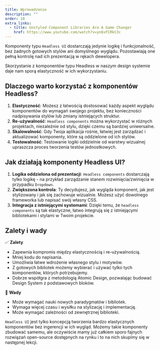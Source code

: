```yaml
---
title: Wprowadzenie
description: ""
order: 10
extra_links:
  - title: Unstyled Component Libraries Are A Game Changer
    href: https://www.youtube.com/watch?v=yn6vFCRkC3c
---
```


Komponenty typu `Headless UI` dostarczają jedynie logikę i funkcjonalność, bez żadnych gotowych stylów ani domyślnego wyglądu. Pozostawiają one pełną kontrolę nad ich prezentacją w rękach dewelopera.

Skorzystanie z komponentów typu Headless w naszym design systemie daje nam sporą elastyczność w ich wykorzystaniu.

## Dlaczego warto korzystać z komponentów Headless?

1. **Elastyczność**: Możesz z łatwością dostosować każdy aspekt wyglądu komponentów do wymagań swojego projektu, bez konieczności nadpisywania stylów lub zmiany istniejących struktur.
2. **Re-używalność**: `Headless components` można wykorzystać w różnych projektach, niezależnie od stylu, dzięki czemu są bardziej uniwersalne.
3. **Skalowalność**: Gdy Twoja aplikacja rośnie, łatwiej jest zarządzać i aktualizować komponenty, które są oddzielone od ich stylów.
4. **Testowalność**: Testowanie logiki oddzielnie od warstwy wizualnej upraszcza proces tworzenia testów jednostkowych.

## Jak działają komponenty Headless UI?

1. **Logika oddzielona od prezentacji**: `Headless components` dostarczają tylko logikę - na przykład zarządzanie stanem rozwinięcia/zwinięcia w przypadku `Dropdown`.
2. **Zwiększona kontrola**: Ty decydujesz, jak wygląda komponent, jak jest stylizowany i jak się zachowuje wizualnie. Możesz użyć dowolnego frameworka lub napisać swój własny CSS.
3. **Integracja z istniejącymi systemami**: Dzięki temu, że `headless components` są tak elastyczne, łatwo integrują się z istniejącymi bibliotekami i stylami w Twoim projekcie.

## Zalety i wady

✅ **Zalety**

- Zapewnia kompromis między elastycznością i re-używalnością.
- Mniej kodu do napisania.
- Umożliwia łatwe wdrożenie własnego stylu i motywów.
- Z gotowych bibliotek możemy wybierać i używać tylko tych komponentów, których potrzebujemy.
- Dobrze współgra z metodologią Atomic Design, pozwalając budować Design System z podstawowych bloków.

🚫 **Wady**

- Może wymagać nauki nowych paradygmatów i bibliotek.
- Wymaga więcej czasu i wysiłku na stylizację i implementację.
- Może wymagać zależności od zewnętrznej biblioteki.

`Headless UI` jest tylko koncepcją tworzenia bardzo elastycznych komponentów bez ingerencji w ich wygląd. Możemy takie komponenty zbudować samemu, ale oczywiście mamy już całkiem sporo fajnych rozwiązań open-source dostępnych na rynku i to na nich skupimy się w następnej lekcji.
